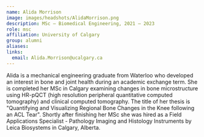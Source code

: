 ```yaml
---
name: Alida Morrison
image: images/headshots/AlidaMorrison.png
description: MSc – Biomedical Engineering, 2021 – 2023
role: msc
affiliation: University of Calgary
group: alumni
aliases: 
links:
  email: Alida.Morrison@ucalgary.ca
---
```


Alida is a mechanical engineering graduate from Waterloo who developed an interest in bone 
and joint health during an academic exchange term.
She is completed her MSc in Calgary examining changes in bone microstructure using HR-pQCT 
(high resolution peripheral quantitative computed tomography) and clinical computed tomography. 
The title of her thesis is "Quantifying and Visualizing Regional Bone Changes in the Knee following an ACL Tear".
Shortly after finishing her MSc she was hired as a Field Applications Specialist - 
Pathology Imaging and Histology Instruments by Leica Biosystems in Calgary, Alberta.